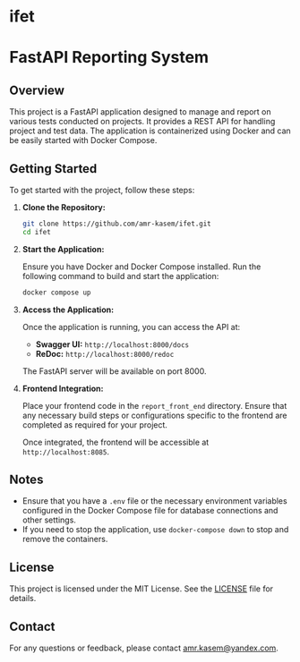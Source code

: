 # ifet

# FastAPI Reporting System

## Overview

This project is a FastAPI application designed to manage and report on various tests conducted on projects. It provides a REST API for handling project and test data. The application is containerized using Docker and can be easily started with Docker Compose.

## Getting Started

To get started with the project, follow these steps:

1. **Clone the Repository:**

   ```bash
   git clone https://github.com/amr-kasem/ifet.git
   cd ifet

2. **Start the Application:**

   Ensure you have Docker and Docker Compose installed. Run the following command to build and start the application:

   ```bash
   docker compose up

3. **Access the Application:**

   Once the application is running, you can access the API at:

   - **Swagger UI:** `http://localhost:8000/docs`
   - **ReDoc:** `http://localhost:8000/redoc`

   The FastAPI server will be available on port 8000.
   
4. **Frontend Integration:**

   Place your frontend code in the `report_front_end` directory. Ensure that any necessary build steps or configurations specific to the frontend are completed as required for your project. 

   Once integrated, the frontend will be accessible at `http://localhost:8085`.

## Notes

- Ensure that you have a `.env` file or the necessary environment variables configured in the Docker Compose file for database connections and other settings.
- If you need to stop the application, use `docker-compose down` to stop and remove the containers.

## License

This project is licensed under the MIT License. See the [LICENSE](LICENSE) file for details.

## Contact

For any questions or feedback, please contact [amr.kasem@yandex.com](mailto:amr.kasem@yandex.com).
